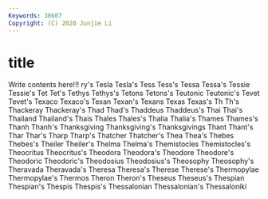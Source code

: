 ```yaml
---
Keywords: 30607
Copyright: (C) 2020 Junjie Li
---
```


# title

Write contents here!!!
ry's 
Tesla 
Tesla's 
Tess 
Tess's 
Tessa 
Tessa's
Tessie 
Tessie's 
Tet 
Tet's 
Tethys 
Tethys's 
Tetons 
Tetons's 
Teutonic 
Teutonic's
Tevet 
Tevet's 
Texaco 
Texaco's 
Texan 
Texan's 
Texans 
Texas 
Texas's 
Th
Th's 
Thackeray 
Thackeray's 
Thad 
Thad's 
Thaddeus 
Thaddeus's 
Thai 
Thai's 
Thailand
Thailand's 
Thais 
Thales 
Thales's 
Thalia 
Thalia's 
Thames 
Thames's 
Thanh 
Thanh's
Thanksgiving 
Thanksgiving's 
Thanksgivings 
Thant 
Thant's 
Thar 
Thar's 
Tharp 
Tharp's 
Thatcher
Thatcher's 
Thea 
Thea's 
Thebes 
Thebes's 
Theiler 
Theiler's 
Thelma 
Thelma's 
Themistocles
Themistocles's 
Theocritus 
Theocritus's 
Theodora 
Theodora's 
Theodore 
Theodore's 
Theodoric 
Theodoric's 
Theodosius
Theodosius's 
Theosophy 
Theosophy's 
Theravada 
Theravada's 
Theresa 
Theresa's 
Therese 
Therese's 
Thermopylae
Thermopylae's 
Thermos 
Theron 
Theron's 
Theseus 
Theseus's 
Thespian 
Thespian's 
Thespis 
Thespis's
Thessalonian 
Thessalonian's 
Thessaloníki 
